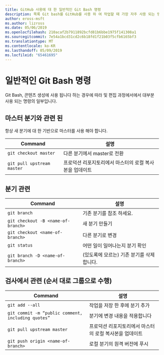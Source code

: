 ```yaml
---
title: GitHub 사용에 대 한 일반적인 Git Bash 명령
description: 목록 Git bash를 GitHub를 사용 하 여 작업할 때 가장 자주 사용 되는 명령의 일부입니다.
author: eross-msft
ms.author: lizross
ms.date: 05/06/2019
ms.openlocfilehash: 210acaf2b7911892bcfd81b6bbe1975f141308a1
ms.sourcegitcommit: 7e54a1bcd31cd2c6b18fd1f21b03f5cfb6165bf3
ms.translationtype: MT
ms.contentlocale: ko-KR
ms.lasthandoff: 05/09/2019
ms.locfileid: "65461695"
---
```

# <a name="common-git-bash-commands"></a>일반적인 Git Bash 명령

Git Bash, 콘텐츠 생성에 사용 됩니다 하는 경우에 따라 및 편집 과정에서에서 대부분 사용 되는 명령의 일부입니다.

## <a name="master-branch-related"></a>마스터 분기와 관련 된

항상 새 분기에 대 한 기반으로 마스터를 사용 해야 합니다.

| Command | 설명 |
|---------|-------------|
| `git checkout master` | 다른 분기에서 master로 전환 |
| `git pull upstream master` | 프로덕션 리포지토리에서 마스터의 로컬 복사본을 업데이트 |

## <a name="branch-related"></a>분기 관련

| Command | 설명 |
|---------|-------------|
| `git branch` | 기존 분기를 참조 하세요. |
| `git checkout -B <name-of-branch>` | 새 분기 만들기 |
| `git checkout <name-of-branch>` | 다른 분기로 변경 |
| `git status` | 어떤 일이 일어나는지 분기 확인 |
| `git branch -D <name-of-branch>` | (있도록에 모르는) 기존 분기를 삭제 합니다. |

## <a name="check-in-related-done-as-a-group-in-order"></a>검사에서 관련 (순서 대로 그룹으로 수행)

| Command | 설명 |
|---------|-------------|
| `git add --all` | 작업을 저장 한 후에 분기 추가 |
| `git commit -m “public comment, including quotes”` | 분기에 변경 내용을 적용합니다 |
| `git pull upstream master` | 프로덕션 리포지토리에서 마스터의 로컬 복사본을 업데이트 |
| `git push origin <name-of-branch>` | 로컬 분기의 원격 버전에 푸시 |